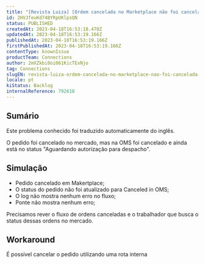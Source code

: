 ```yaml
---
title: "[Revista Luiza] [Ordem cancelada no Marketplace não foi cancelada na VTEX]"
id: 2HVJfeuKd74BYRpUKlpsQN
status: PUBLISHED
createdAt: 2023-04-18T16:53:18.470Z
updatedAt: 2023-04-18T16:53:19.166Z
publishedAt: 2023-04-18T16:53:19.166Z
firstPublishedAt: 2023-04-18T16:53:19.166Z
contentType: knownIssue
productTeam: Connections
author: 2mXZkbi0oi061KicTExNjo
tag: Connections
slugEN: revista-luiza-ordem-cancelada-no-marketplace-nao-foi-cancelada-na-vtex
locale: pt
kiStatus: Backlog
internalReference: 792618
---
```


## Sumário

<div class="alert alert-info">
  <p>Este problema conhecido foi traduzido automaticamente do inglês.</p>
</div>


O pedido foi cancelado no mercado, mas na OMS foi cancelado e ainda está no status "Aguardando autorização para despacho".


##

## Simulação


- Pedido cancelado em Makertplace;
- O status do pedido não foi atualizado para Canceled in OMS;
- O log não mostra nenhum erro no fluxo;
- Ponte não mostra nenhum erro;

Precisamos rever o fluxo de ordens canceladas e o trabalhador que busca o status dessas ordens no mercado.


##

## Workaround


É possível cancelar o pedido utilizando uma rota interna




